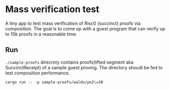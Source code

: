 # Mass verification test

A tiny app to test mass verification of Risc0 (succinct) proofs via composition. The goal is to come up with a guest program that can verify up to 10k proofs in a reasonable time.

## Run 

`./sample-proofs` direcroty contains proofs(lifted segment aka SuccinctReceipt) of a sample guest proving. The directory shoudl be fed to test composition performance.

`cargo run -- -p sample-proofs/waldo/po2\=20`


